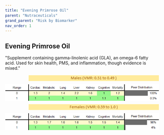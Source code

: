 ```yaml
---
title: "Evening Primrose Oil"
parent: "Nutraceuticals"
grand_parent: "Risk by Biomarker"
nav_order: 1
---
```



## Evening Primrose Oil


"Supplement containing gamma-linolenic acid (GLA), an omega-6 fatty acid. Used for skin health, PMS, and inflammation, though evidence is mixed."

<div style="display: flex; flex-direction: column; gap: 10px;">

  <img src="/assets/images/vmrbiomarker_evening_primrose_oil__male.png" alt="Evening Primrose Oil VMR Male" style="margin-left: 15%">
  <img src="/assets/images/rr_evening_primrose_oil__male.png" alt="Evening Primrose Oil RR Male">

  <img src="/assets/images/vmrbiomarker_evening_primrose_oil__female.png" alt="Evening Primrose Oil VMR Female" style="margin-left: 15%; ">
  <img src="/assets/images/rr_evening_primrose_oil__female.png" alt="Evening Primrose Oil RR Female">

</div>



